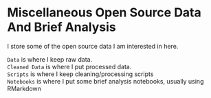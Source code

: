 # Miscellaneous Open Source Data And Brief Analysis

I store some of the open source data I am interested in here.

`Data` is where I keep raw data. <br>
`Cleaned Data` is where I put processed data. <br>
`Scripts` is where I keep cleaning/processing scripts <br>
`Notebooks` is where I put some brief analysis notebooks, usually using RMarkdown <br>

